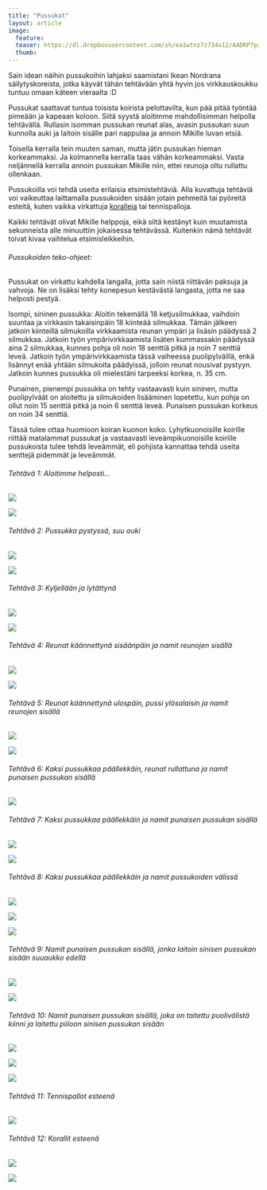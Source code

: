 ```yaml
---
title: "Pussukat"
layout: article
image:
  feature:
  teaser: https://dl.dropboxusercontent.com/sh/ea1wtnz7z734o12/AADRP7pxeR-efNpNbkKdWKjUa/aktivointi/pussukat/DS01550-245px.jpg
  thumb:
---
```


Sain idean näihin pussukoihin lahjaksi saamistani Ikean Nordrana säilytyskoreista, jotka käyvät tähän tehtävään yhtä hyvin jos virkkauskoukku tuntuu omaan käteen vieraalta :D

Pussukat saattavat tuntua toisista koirista pelottavilta, kun pää pitää työntää pimeään ja kapeaan koloon. Siitä syystä aloitimme mahdollisimman helpolla tehtävällä. Rullasin isomman pussukan reunat alas, avasin pussukan suun kunnolla auki ja laitoin sisälle pari nappulaa ja annoin Mikille luvan etsiä.

Toisella kerralla tein muuten saman, mutta jätin pussukan hieman korkeammaksi. Ja kolmannella kerralla taas vähän korkeammaksi. Vasta neljännellä kerralla annoin pussukan Mikille niin, ettei reunoja oltu rullattu ollenkaan.

Pussukoilla voi tehdä useita erilaisia etsimistehtäviä. Alla kuvattuja tehtäviä voi vaikeuttaa laittamalla pussukoiden sisään jotain pehmeitä tai pyöreitä esteitä, kuten vaikka virkattuja [koralleja](http://minimuutti.com/aktivointi/korallit/) tai tennispalloja.

Kaikki tehtävät olivat Mikille helppoja, eikä siltä kestänyt kuin muutamista sekunneista alle minuuttiin jokaisessa tehtävässä. Kuitenkin nämä tehtävät toivat kivaa vaihtelua etsimisleikkeihin.

###### Pussukoiden teko-ohjeet:

Pussukat on virkattu kahdella langalla, jotta sain niistä riittävän paksuja ja vahvoja. Ne on lisäksi tehty konepesun kestävästä langasta, jotta ne saa helposti pestyä.

Isompi, sininen pussukka: Aloitin tekemällä 18 ketjusilmukkaa, vaihdoin suuntaa ja virkkasin takaisinpäin 18 kiinteää silmukkaa. Tämän jälkeen jatkoin kiinteillä silmukoilla virkkaamista reunan ympäri ja lisäsin päädyssä 2 silmukkaa. Jatkoin työn ympärivirkkaamista lisäten kummassakin päädyssä aina 2 silmukkaa, kunnes pohja oli noin 18 senttiä pitkä ja noin 7 senttiä leveä. Jatkoin työn ympärivirkkaamista tässä vaiheessa puolipylväillä, enkä lisännyt enää yhtään silmukoita päädyissä, jolloin reunat nousivat pystyyn. Jatkoin kunnes pussukka oli mielestäni tarpeeksi korkea, n. 35 cm.

Punainen, pienempi pussukka on tehty vastaavasti kuin sininen, mutta puolipylväät on aloitettu ja silmukoiden lisääminen lopetettu, kun pohja on ollut noin 15 senttiä pitkä ja noin 6 senttiä leveä. Punaisen pussukan korkeus on noin 34 senttiä.

Tässä tulee ottaa huomioon koiran kuonon koko. Lyhytkuonoisille koirille riittää matalammat pussukat ja vastaavasti leveämpikuonoisille koirille pussukoista tulee tehdä leveämmät, eli pohjista kannattaa tehdä useita senttejä pidemmät ja leveämmät.

###### Tehtävä 1: Aloitimme helposti...

[![](https://dl.dropboxusercontent.com/sh/ea1wtnz7z734o12/AACCTOP5f_fxs1RhgJUiva2ha/aktivointi/pussukat/DS01371-800px.jpg)](https://dl.dropboxusercontent.com/sh/ea1wtnz7z734o12/AABIsPfQ09PvnM09Kv4yYvBTa/aktivointi/pussukat/DS01371.jpg)

[![](https://dl.dropboxusercontent.com/sh/ea1wtnz7z734o12/AACwH0-8d-16FtE3UvJASMWja/aktivointi/pussukat/DS01382-800px.jpg)](https://dl.dropboxusercontent.com/sh/ea1wtnz7z734o12/AADRz2ruleyI4j4RcnrCrxYMa/aktivointi/pussukat/DS01382.jpg)

###### Tehtävä 2: Pussukka pystyssä, suu auki

[![](https://dl.dropboxusercontent.com/sh/ea1wtnz7z734o12/AABCLq3B_d3EIUHOkaPB0Pr2a/aktivointi/pussukat/DS01383-800px.jpg)](https://dl.dropboxusercontent.com/sh/ea1wtnz7z734o12/AAAfzkK-9Zk_2OYnODAHhw2-a/aktivointi/pussukat/DS01383.jpg)

[![](https://dl.dropboxusercontent.com/sh/ea1wtnz7z734o12/AAAKlPSUT4c7BlpJsP0zrJY3a/aktivointi/pussukat/DS01425-800px.jpg)](https://dl.dropboxusercontent.com/sh/ea1wtnz7z734o12/AAD7mz_1ZLro4fHj1tJGpu4Qa/aktivointi/pussukat/DS01425.jpg)

###### Tehtävä 3: Kyljellään ja lytättynä

[![](https://dl.dropboxusercontent.com/sh/ea1wtnz7z734o12/AADbTU10L1p8q48xCG-QT-o4a/aktivointi/pussukat/DS01402-800px.jpg)](https://dl.dropboxusercontent.com/sh/ea1wtnz7z734o12/AAAR6tRuFNDaetEAZbll3H93a/aktivointi/pussukat/DS01402.jpg)

[![](https://dl.dropboxusercontent.com/sh/ea1wtnz7z734o12/AABm5mMd6tEy2L88m1ByPdsea/aktivointi/pussukat/DS01393-800px.jpg)](https://dl.dropboxusercontent.com/sh/ea1wtnz7z734o12/AAC5nrGSlUg8Ghf0KaJ5NiQaa/aktivointi/pussukat/DS01393.jpg)

###### Tehtävä 4: Reunat käännettynä sisäänpäin ja namit reunojen sisällä

[![](https://dl.dropboxusercontent.com/sh/ea1wtnz7z734o12/AADMwXR0NxL2M3NNU2A5Hpt-a/aktivointi/pussukat/DS01433-800px.jpg)](https://dl.dropboxusercontent.com/sh/ea1wtnz7z734o12/AAC6-FZo8H8g9SRbtxadZlFZa/aktivointi/pussukat/DS01433.jpg)

[![](https://dl.dropboxusercontent.com/sh/ea1wtnz7z734o12/AAD_F79EiQg-CU7zNyPBHyB1a/aktivointi/pussukat/DS01480-800px.jpg)](https://dl.dropboxusercontent.com/sh/ea1wtnz7z734o12/AAB1GstT3WGvFWBB96rELIHna/aktivointi/pussukat/DS01480.jpg)

###### Tehtävä 5: Reunat käännettynä ulospäin, pussi ylösalaisin ja namit reunojen sisällä

[![](https://dl.dropboxusercontent.com/sh/ea1wtnz7z734o12/AADJmhAkQOqL20Ivw_TPHhKla/aktivointi/pussukat/DS01454-800px.jpg)](https://dl.dropboxusercontent.com/sh/ea1wtnz7z734o12/AAAkahSl8ztCSCIdKUTEKtQXa/aktivointi/pussukat/DS01454.jpg)

[![](https://dl.dropboxusercontent.com/sh/ea1wtnz7z734o12/AAAcdcSQtkAB0VoBT0GvRlLta/aktivointi/pussukat/DS01455-800px.jpg)](https://dl.dropboxusercontent.com/sh/ea1wtnz7z734o12/AAAf7HaARtZ77gZsXYpzllHba/aktivointi/pussukat/DS01455.jpg)

###### Tehtävä 6: Kaksi pussukkaa päällekkäin, reunat rullattuna ja namit punaisen pussukan sisällä

[![](https://dl.dropboxusercontent.com/sh/ea1wtnz7z734o12/AACQj0Nj7b0QQRJaYhOTD7Zxa/aktivointi/pussukat/DS01484-800px.jpg)](https://dl.dropboxusercontent.com/sh/ea1wtnz7z734o12/AACNWssyzEyEYoh8zWqGBaAla/aktivointi/pussukat/DS01484.jpg)

###### Tehtävä 7: Kaksi pussukkaa päällekkäin ja namit punaisen pussukan sisällä

[![](https://dl.dropboxusercontent.com/sh/ea1wtnz7z734o12/AACffEzDNs_itqJjs2rz-N57a/aktivointi/pussukat/DS01505-800px.jpg)](https://dl.dropboxusercontent.com/sh/ea1wtnz7z734o12/AACciS-57Kc4ldarln_VTO5ea/aktivointi/pussukat/DS01505.jpg)

[![](https://dl.dropboxusercontent.com/sh/ea1wtnz7z734o12/AACZtcgEYqtzpEvpFB9g2GiPa/aktivointi/pussukat/DS01550-800px.jpg)](https://dl.dropboxusercontent.com/sh/ea1wtnz7z734o12/AABMVE9-6o9VvC8f2kL4_Egca/aktivointi/pussukat/DS01550.jpg)

###### Tehtävä 8: Kaksi pussukkaa päällekkäin ja namit pussukoiden välissä

[![](https://dl.dropboxusercontent.com/sh/ea1wtnz7z734o12/AAAK5LVF-ZcRMlX_c9ol3Bzla/aktivointi/pussukat/DS01513-800px.jpg)](https://dl.dropboxusercontent.com/sh/ea1wtnz7z734o12/AACmEA8nnn5FEYNawswrKV8ca/aktivointi/pussukat/DS01513.jpg)

[![](https://dl.dropboxusercontent.com/sh/ea1wtnz7z734o12/AACMbPg7yHpzeilXOeYmKRbRa/aktivointi/pussukat/DS01516-800px.jpg)](https://dl.dropboxusercontent.com/sh/ea1wtnz7z734o12/AADwoZSP_yD7v68pQ-dSKKX7a/aktivointi/pussukat/DS01516.jpg)

[![](https://dl.dropboxusercontent.com/sh/ea1wtnz7z734o12/AADIija67ekSPRGyN0ueghMNa/aktivointi/pussukat/DS01576-800px.jpg)](https://dl.dropboxusercontent.com/sh/ea1wtnz7z734o12/AABWE0JV9uFI32B5rh8uBOtTa/aktivointi/pussukat/DS01576.jpg)

###### Tehtävä 9: Namit punaisen pussukan sisällä, jonka laitoin sinisen pussukan sisään suuaukko edellä

[![](https://dl.dropboxusercontent.com/sh/ea1wtnz7z734o12/AADQhPhVPct7tAOFK8YqKj-ra/aktivointi/pussukat/DS01581-800px.jpg)](https://dl.dropboxusercontent.com/sh/ea1wtnz7z734o12/AAD2bjDcHlZr_-fJm0MVSjiEa/aktivointi/pussukat/DS01581.jpg)

[![](https://dl.dropboxusercontent.com/sh/ea1wtnz7z734o12/AADI-INj7rjV7UWslXjcVDtYa/aktivointi/pussukat/DS01589-800px.jpg)](https://dl.dropboxusercontent.com/sh/ea1wtnz7z734o12/AABaQiJoqNFgDNEBS8taszt9a/aktivointi/pussukat/DS01589.jpg)

###### Tehtävä 10: Namit punaisen pussukan sisällä, joka on taitettu puolivälistä kiinni ja laitettu piiloon sinisen pussukan sisään

[![](https://dl.dropboxusercontent.com/sh/ea1wtnz7z734o12/AAAsyfSgonmwnPOotIHXM6yba/aktivointi/pussukat/DS01605-800px.jpg)](https://dl.dropboxusercontent.com/sh/ea1wtnz7z734o12/AAABaCcCPsu227VIUjg-LwU6a/aktivointi/pussukat/DS01605.jpg)

[![](https://dl.dropboxusercontent.com/sh/ea1wtnz7z734o12/AAAoch46D6zkpBJAlCayMDlFa/aktivointi/pussukat/DS01669-800px.jpg)](https://dl.dropboxusercontent.com/sh/ea1wtnz7z734o12/AACmBxjAYmyMJnGFOod-YEmda/aktivointi/pussukat/DS01669.jpg)

[![](https://dl.dropboxusercontent.com/sh/ea1wtnz7z734o12/AAAGx5VNqk8L4PZ5ppDblu3Pa/aktivointi/pussukat/DS01631-800px.jpg)](https://dl.dropboxusercontent.com/sh/ea1wtnz7z734o12/AACjJKm1RoIFx2mXR_bE90x5a/aktivointi/pussukat/DS01631.jpg)

###### Tehtävä 11: Tennispallot esteenä

[![](https://dl.dropboxusercontent.com/sh/ea1wtnz7z734o12/AABrQL50bveyjYiywxQ9M_-ga/aktivointi/pussukat/DS01642-800px.jpg)](https://dl.dropboxusercontent.com/sh/ea1wtnz7z734o12/AACQCMJsWuFnrJVXB50l3RbAa/aktivointi/pussukat/DS01642.jpg)

###### Tehtävä 12: Korallit esteenä

[![](https://dl.dropboxusercontent.com/sh/ea1wtnz7z734o12/AACuPFJqJJDYb6uqaoxmqljra/aktivointi/pussukat/DS01654-800px.jpg)](https://dl.dropboxusercontent.com/sh/ea1wtnz7z734o12/AABbRgLfUby5OdFmaOaC3jVDa/aktivointi/pussukat/DS01654.jpg)

[![](https://dl.dropboxusercontent.com/sh/ea1wtnz7z734o12/AABWCsrkct4wSM8mEEpky4rba/aktivointi/pussukat/DS01657-800px.jpg)](https://dl.dropboxusercontent.com/sh/ea1wtnz7z734o12/AAA7htxt8EjGrtvifsWPxJWya/aktivointi/pussukat/DS01657.jpg)
